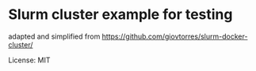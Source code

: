 # Slurm cluster example for testing

adapted and simplified from https://github.com/giovtorres/slurm-docker-cluster/

License: MIT
